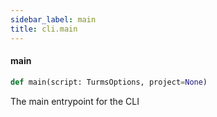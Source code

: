 ```yaml
---
sidebar_label: main
title: cli.main
---
```


#### main

```python
def main(script: TurmsOptions, project=None)
```

The main entrypoint for the CLI

